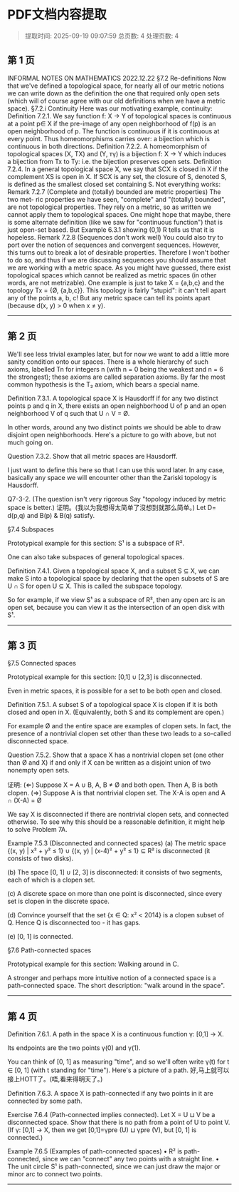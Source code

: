 # PDF文档内容提取
> 提取时间: 2025-09-19 09:07:59
> 总页数: 4
> 处理页数: 4

## 第 1 页

INFORMAL NOTES ON
MATHEMATICS
2022.12.22
§7.2 Re-definitions
Now that we've defined a topological space, for nearly all of our metric notions we can
write down as the definition the one that required only open sets (which will of course
agree with our old definitions when we have a metric space).
§7.2.i Continuity
Here was our motivating example, continuity:
Definition 7.2.1. We say function f: X → Y of topological spaces is continuous at a
point p∈ X if the pre-image of any open neighborhood of f(p) is an open neighborhood
of p. The function is continuous if it is continuous at every point.
Thus homeomorphisms carries over: a bijection which is continuous in both directions.
Definition 7.2.2. A homeomorphism of topological spaces (X, TX) and (Y, тү) is a
bijection f: X → Y which induces a bijection from Tx to Ty: i.e. the bijection preserves
open sets.
Definition 7.2.4. In a general topological space X, we say that SCX is closed in X
if the complement XS is open in X.
If SCX is any set, the closure of S, denoted S, is defined as the smallest closed set
containing S.
Not everything works:
Remark 7.2.7 (Complete and (totally) bounded are metric properties) The two met-
ric properties we have seen, "complete" and "(totally) bounded", are not topological
properties. They rely on a metric, so as written we cannot apply them to topological
spaces. One might hope that maybe, there is some alternate definition (like we saw
for "continuous function") that is just open-set based. But Example 6.3.1 showing
(0,1) R tells us that it is hopeless.
Remark 7.2.8 (Sequences don't work well)
You could also try to port over the
notion of sequences and convergent sequences. However, this turns out to break a
lot of desirable properties. Therefore I won't bother to do so, and thus if we are
discussing sequences you should assume that we are working with a metric space.
As you might have guessed, there exist topological spaces which cannot be realized
as metric spaces (in other words, are not metrizable). One example is just to take
X = {a,b,c} and the topology Tx = {Ø, {a,b,c}}. This topology is fairly "stupid": it
can't tell apart any of the points a, b, c! But any metric space can tell its points apart
(because d(x, y) > 0 when x ≠ y).

---

## 第 2 页

We'll see less trivial examples later, but for now we want to add a little more sanity condition onto our spaces. There is a whole hierarchy of such axioms, labelled Tn for integers n (with n = 0 being the weakest and n = 6 the strongest); these axioms are called separation axioms.
By far the most common hypothesis is the T₂ axiom, which bears a special name.

Definition 7.3.1. A topological space X is Hausdorff if for any two distinct points p and q in X, there exists an open neighborhood U of p and an open neighborhood V of q such that
U ∩ V = Ø.

In other words, around any two distinct points we should be able to draw disjoint open neighborhoods. Here's a picture to go with above, but not much going on.

Question 7.3.2. Show that all metric spaces are Hausdorff.

I just want to define this here so that I can use this word later. In any case, basically any space we will encounter other than the Zariski topology is Hausdorff.

Q7-3-2. (The question isn't very rigorous Say "topology induced by metric space is better.)
证明。(我以为我想得太简单了沒想到就那么简单。)
Let D= d(p,q) and B(p) & B(q) satisfy.

§7.4 Subspaces

Prototypical example for this section: S¹ is a subspace of R².

One can also take subspaces of general topological spaces.

Definition 7.4.1. Given a topological space X, and a subset S ⊆ X, we can make S into a topological space by declaring that the open subsets of S are U ∩ S for open U ⊆ X. This is called the subspace topology.

So for example, if we view S¹ as a subspace of R², then any open arc is an open set, because you can view it as the intersection of an open disk with S¹.

---

## 第 3 页

§7.5 Connected spaces

Prototypical example for this section: [0,1] ∪ [2,3] is disconnected.

Even in metric spaces, it is possible for a set to be both open and closed.

Definition 7.5.1. A subset S of a topological space X is clopen if it is both closed and open in X. (Equivalently, both S and its complement are open.)

For example Ø and the entire space are examples of clopen sets. In fact, the presence of a nontrivial clopen set other than these two leads to a so-called disconnected space.

Question 7.5.2. Show that a space X has a nontrivial clopen set (one other than Ø and X) if and only if X can be written as a disjoint union of two nonempty open sets.

证明: (⇐) Suppose X = A ∪ B, A, B ≠ Ø and both open. Then A, B is both clopen.
(⇒) Suppose A is that nontrivial clopen set. The X-A is open and A ∩ (X-A) = Ø

We say X is disconnected if there are nontrivial clopen sets, and connected otherwise. To see why this should be a reasonable definition, it might help to solve Problem 7A.

Example 7.5.3 (Disconnected and connected spaces)
(a) The metric space
{(x, y) | x² + y² ≤ 1} ∪ {(x, y) | (x-4)² + y² ≤ 1} ⊆ R²
is disconnected (it consists of two disks).

(b) The space [0, 1] ∪ [2, 3] is disconnected: it consists of two segments, each of which is a clopen set.

(c) A discrete space on more than one point is disconnected, since every set is clopen in the discrete space.

(d) Convince yourself that the set
{x ∈ Q: x² < 2014}
is a clopen subset of Q. Hence Q is disconnected too - it has gaps.

(e) [0, 1] is connected.

§7.6 Path-connected spaces

Prototypical example for this section: Walking around in C.

A stronger and perhaps more intuitive notion of a connected space is a path-connected space. The short description: "walk around in the space".

---

## 第 4 页

Definition 7.6.1. A path in the space X is a continuous function
γ: [0,1] → Χ.

Its endpoints are the two points γ(0) and γ(1).

You can think of [0, 1] as measuring "time", and so we'll often write γ(t) for t ∈ [0, 1]
(with t standing for "time"). Here's a picture of a path.
好,马上就可以接上HOTT了。(唔,看来得明天了。)

Definition 7.6.3. A space X is path-connected if any two points in it are connected
by some path.

Exercise 7.6.4 (Path-connected implies connected). Let X = U ⊔ V be a disconnected
space. Show that there is no path from a point of U to point V. (If γ: [0,1] → X, then we
get [0,1]=γpre (U) ⊔ γpre (V), but [0, 1] is connected.)

Example 7.6.5 (Examples of path-connected spaces)
• R² is path-connected, since we can "connect" any two points with a straight
line.
• The unit circle S¹ is path-connected, since we can just draw the major or
minor arc to connect two points.

---

